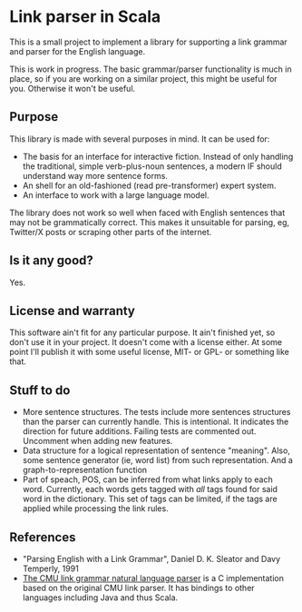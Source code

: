 # Link parser in Scala

This is a small project to implement a library for supporting a link 
grammar and parser for the English language.

This is work in progress. The basic grammar/parser functionality is much
in place, so if you are working on a similar project, this might be useful
for you. Otherwise it won't be useful.

## Purpose

This library is made with several purposes in mind. It can be used for:

- The basis for an interface for interactive fiction. Instead of only 
  handling the traditional, simple verb-plus-noun sentences, a modern
  IF should understand way more sentence forms.
- An shell for an old-fashioned (read pre-transformer) expert system.
- An interface to work with a large language model.

The library does not work so well when faced with English sentences that
may not be grammatically correct. This makes it unsuitable for parsing, eg, 
Twitter/X posts or scraping other parts of the internet.

## Is it any good?

Yes.

## License and warranty

This software ain't fit for any particular purpose. It ain't finished yet, 
so don't use it in your project. It doesn't come with a license either. At
some point I'll publish it with some useful license, MIT- or GPL- or 
something like that.

## Stuff to do

- More sentence structures. The tests include more sentences structures 
  than the parser can currently handle. This is intentional. It indicates
  the direction for future additions. Failing tests are commented out.
  Uncomment when adding new features.
- Data structure for a logical representation of sentence "meaning". Also,
  some sentence generator (ie, word list) from such representation. And a
  graph-to-representation function
- Part of speach, POS, can be inferred from what links apply to each word. 
  Currently, each words gets tagged with _all_ tags found for said word in
  the dictionary. This set of tags can be limited, if the tags are applied
  while processing the link rules.

## References

- "Parsing English with a Link Grammar", Daniel D. K. Sleator and Davy
  Temperly, 1991
- [The CMU link grammar natural language parser](https://github.com/opencog/link-grammar) is
  a C implementation based on the original CMU link parser. It has bindings
  to other languages including Java and thus Scala.
